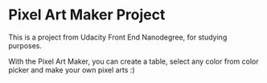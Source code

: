 # Pixel Art Maker Project

This is a project from Udacity Front End Nanodegree, for studying purposes.

With the Pixel Art Maker, you can create a table, select any color from color picker and make your own pixel arts :)
